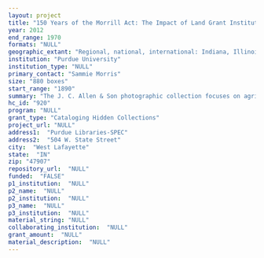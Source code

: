 ```yaml
--- 
layout: project 
title: "150 Years of the Morrill Act: The Impact of Land Grant Institutions on Agricultural History and Rural Life in the U.S."
year: 2012
end_range: 1970
formats: "NULL"
geographic_extant: "Regional, national, international: Indiana, Illinois, Michigan, Texas, and other states; Brazil and other countries."
institution: "Purdue University"
institution_type: "NULL"
primary_contact: "Sammie Morris"
size: "880 boxes"
start_range: "1890"
summary: "The J. C. Allen & Son photographic collection focuses on agriculture and horticulture around the state of Indiana as well as other states such as Illinois, Michigan, and Texas. The images document rural life showing individuals working on farms, livestock, barns, farm homes and buildings, state fairs, farm equipment, instruction in the field, 4-H activities, and crop growing. The images also depict Purdue University campus scenes and events, as well as athletic contests. The collection covers the time period from 1910s to 1970s. The Purdue University College of Agriculture archival records contain a wealth of historical information regarding the early beginnings of the College with an emphasis on Agricultural Extension work (and some work in conjunction with the University of Illinois) and Agricultural Experiment Station work, 4-H, short courses, papers of longtime Dean of College of Agriculture John H. Skinner, and the University's dairy farm. This collection also encompasses overall Purdue University historical materials, general land grant university documentation, U.S. Department of Agriculture papers and documents as well as correspondence with the Secretary of Agriculture, and Big Ten/Intercollegiate Conference correspondence and documents. The collection covers the time period from 1890s to the 1960s."
hc_id: "920"
program: "NULL"
grant_type: "Cataloging Hidden Collections"
project_url: "NULL"
address1:  "Purdue Libraries-SPEC"
address2:  "504 W. State Street"
city:  "West Lafayette"
state:  "IN"
zip: "47907"
repository_url:  "NULL"
funded:  "FALSE"
p1_institution:  "NULL"
p2_name:  "NULL"
p2_institution:  "NULL"
p3_name:  "NULL"
p3_institution:  "NULL"
material_string: "NULL"
collaborating_institution:  "NULL"
grant_amount:  "NULL"
material_description:  "NULL"
---
```

